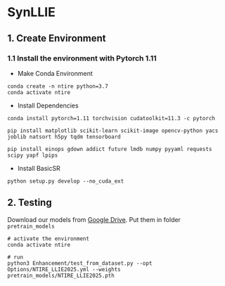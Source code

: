 # SynLLIE

## 1. Create Environment


### 1.1 Install the environment with Pytorch 1.11

- Make Conda Environment
```
conda create -n ntire python=3.7
conda activate ntire
```

- Install Dependencies
```
conda install pytorch=1.11 torchvision cudatoolkit=11.3 -c pytorch

pip install matplotlib scikit-learn scikit-image opencv-python yacs joblib natsort h5py tqdm tensorboard

pip install einops gdown addict future lmdb numpy pyyaml requests scipy yapf lpips
```

- Install BasicSR
```
python setup.py develop --no_cuda_ext
```

## 2. Testing

Download our models from [Google Drive](https://drive.google.com/drive/folders/1utvLBrYmZODgsMVohaJzVNOTbiK-KQHK?usp=drive_link). Put them in folder `pretrain_models`

```shell
# activate the environment
conda activate ntire

# run
python3 Enhancement/test_from_dataset.py --opt Options/NTIRE_LLIE2025.yml --weights pretrain_models/NTIRE_LLIE2025.pth 
